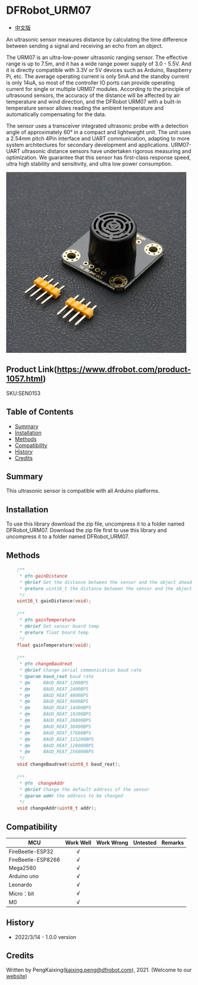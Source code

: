 # DFRobot_URM07
- [中文版](./README_CN.md)

An ultrasonic sensor measures distance by calculating the time difference between sending a signal and receiving an echo from an object.

The URM07 is an ultra-low-power ultrasonic ranging sensor. The effective range is up to 7.5m, and it has a wide range power supply of 3.0 - 5.5V. And it is directly compatible with 3.3V or 5V devices such as Arduino, Raspberry Pi, etc. The average operating current is only 5mA and the standby current is only 14uA, so most of the controller IO ports can provide operating current for single or multiple URM07 modules. According to the principle of ultrasound sensors, the accuracy of the distance will be affected by air temperature and wind direction, and the DFRobot URM07 with a built-in temperature sensor allows reading the ambient temperature and automatically compensating for the data.

The sensor uses a transceiver integrated ultrasonic probe with a detection angle of approximately 60° in a compact and lightweight unit. The unit uses a 2.54mm pitch 4Pin interface and UART communication, adapting to more system architectures for secondary development and applications. URM07-UART ultrasonic distance sensors have undertaken rigorous measuring and optimization. We guarantee that this sensor has first-class response speed, ultra high stability and sensitivity, and ultra low power consumption. 

![正反面svg效果图](./resources/images/SEN0153.png)

## Product Link(https://www.dfrobot.com/product-1057.html)

SKU:SEN0153

## Table of Contents

* [Summary](#summary)
* [Installation](#installation)
* [Methods](#methods)
* [Compatibility](#compatibility)
* [History](#history)
* [Credits](#credits)

## Summary

This ultrasonic sensor is compatible with all Arduino platforms.

## Installation

To use this library download the zip file, uncompress it to a folder named DFRobot_URM07.
Download the zip file first to use this library and uncompress it to a folder named DFRobot_URM07.


## Methods

```C++
    /**
     * @fn gainDistance
     * @brief Get the distance between the sensor and the object ahead
     * @return uint16_t the distance between the sensor and the object ahead
     */
    uint16_t gainDistance(void);

    /**
     * @fn gainTemperature
     * @brief Get sensor board temp
     * @return float board temp
     */
    float gainTemperature(void);

    /**
     * @fn changeBaudreat
     * @brief Change serial communication baud rate
     * @param baud_reat baud rate
     * @n     BAUD_REAT_1200BPS 
     * @n     BAUD_REAT_2400BPS 
     * @n     BAUD_REAT_4800BPS 
     * @n     BAUD_REAT_9600BPS 
     * @n     BAUD_REAT_14400BPS 
     * @n     BAUD_REAT_19200BPS 
     * @n     BAUD_REAT_28800BPS 
     * @n     BAUD_REAT_38400BPS 
     * @n     BAUD_REAT_57600BPS 
     * @n     BAUD_REAT_115200BPS
     * @n     BAUD_REAT_128000BPS
     * @n     BAUD_REAT_256000BPS
     */
    void changeBaudreat(uint8_t baud_reat);

    /**
     * @fn  changeAddr
     * @brief Change the default address of the sensor
     * @param addr the address to be changed
     */
    void changeAddr(uint8_t addr);
```
## Compatibility

MCU                | Work Well | Work Wrong | Untested  | Remarks
------------------ | :----------: | :----------: | :---------: | -----
FireBeetle-ESP32  |      √       |             |            | 
FireBeetle-ESP8266|      √       |              |             | 
Mega2560  |      √       |             |            | 
Arduino uno |       √      |             |            | 
Leonardo  |      √       |              |             | 
Micro：bit  |      √       |              |             | 
M0  |      √       |              |             | 

## History

- 2022/3/14 - 1.0.0 version 

## Credits

Written by PengKaixing(kaixing.peng@dfrobot.com), 2021. (Welcome to our [website](https://www.dfrobot.com/))
